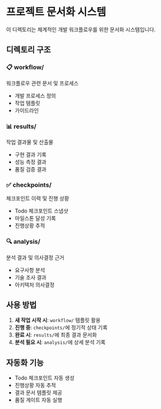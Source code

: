 # 프로젝트 문서화 시스템

이 디렉토리는 체계적인 개발 워크플로우를 위한 문서화 시스템입니다.

## 디렉토리 구조

### 📋 workflow/
워크플로우 관련 문서 및 프로세스
- 개발 프로세스 정의
- 작업 템플릿
- 가이드라인

### 📊 results/  
작업 결과물 및 산출물
- 구현 결과 기록
- 성능 측정 결과
- 품질 검증 결과

### ✅ checkpoints/
체크포인트 이력 및 진행 상황
- Todo 체크포인트 스냅샷
- 마일스톤 달성 기록
- 진행상황 추적

### 🔍 analysis/
분석 결과 및 의사결정 근거
- 요구사항 분석
- 기술 조사 결과
- 아키텍처 의사결정

## 사용 방법

1. **새 작업 시작 시**: `workflow/` 템플릿 활용
2. **진행 중**: `checkpoints/`에 정기적 상태 기록
3. **완료 시**: `results/`에 최종 결과 문서화
4. **분석 필요 시**: `analysis/`에 상세 분석 기록

## 자동화 기능

- Todo 체크포인트 자동 생성
- 진행상황 자동 추적
- 결과 문서 템플릿 제공
- 품질 게이트 자동 실행